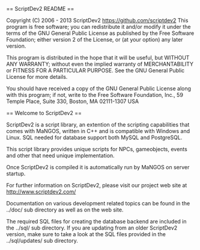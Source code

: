 == ScriptDev2 README ==

  Copyright (C) 2006 - 2013 ScriptDev2 <https://github.com/scriptdev2>
  This program is free software; you can redistribute it and/or modify
  it under the terms of the GNU General Public License as published by
  the Free Software Foundation; either version 2 of the License, or
  (at your option) any later version.

  This program is distributed in the hope that it will be useful,
  but WITHOUT ANY WARRANTY; without even the implied warranty of
  MERCHANTABILITY or FITNESS FOR A PARTICULAR PURPOSE.  See the
  GNU General Public License for more details.

  You should have received a copy of the GNU General Public License
  along with this program; if not, write to the Free Software
  Foundation, Inc., 59 Temple Place, Suite 330, Boston, MA  02111-1307  USA

== Welcome to ScriptDev2 ==

ScriptDev2 is a script library, an extention of the scripting capabilities
that comes with MaNGOS, written in C++ and is
compatible with Windows and Linux. SQL needed for database support both
MySQL and PostgreSQL.

This script library provides unique scripts for NPCs, gameobjects, events
and other that need unique implementation.

Once ScriptDev2 is compiled it is automatically run by MaNGOS on server
startup.

For further information on ScriptDev2, please visit our project web site
at http://www.scriptdev2.com/

Documentation on various development related topics can be found in the
../doc/ sub directory as well as on the web site.

The required SQL files for creating the database backend are included in
the ../sql/ sub directory. If you are updating from an older ScriptDev2
version, make sure to take a look at the SQL files provided in the
../sql/updates/ sub directory.
